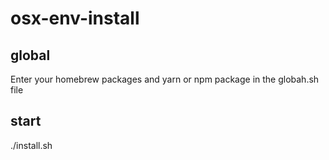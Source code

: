 # osx-env-install

## global
Enter your homebrew packages and yarn or npm package in the globah.sh file

## start 

./install.sh
